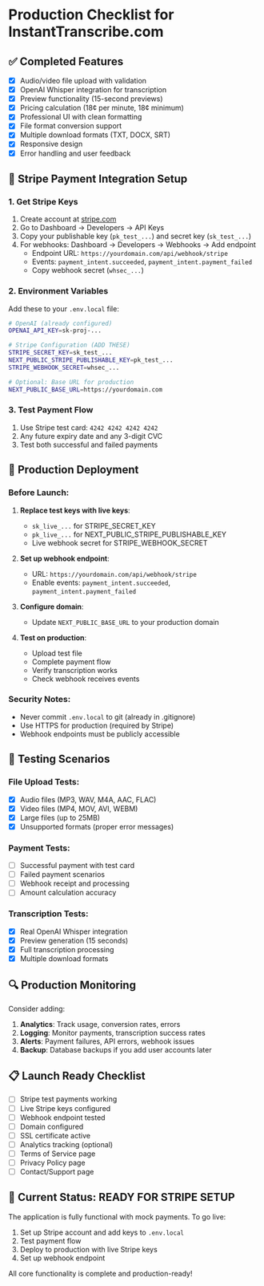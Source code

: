 # Production Checklist for InstantTranscribe.com

## ✅ Completed Features
- [x] Audio/video file upload with validation
- [x] OpenAI Whisper integration for transcription
- [x] Preview functionality (15-second previews)
- [x] Pricing calculation (18¢ per minute, 18¢ minimum)
- [x] Professional UI with clean formatting
- [x] File format conversion support
- [x] Multiple download formats (TXT, DOCX, SRT)
- [x] Responsive design
- [x] Error handling and user feedback

## 🔧 Stripe Payment Integration Setup

### 1. Get Stripe Keys
1. Create account at [stripe.com](https://stripe.com)
2. Go to Dashboard → Developers → API Keys
3. Copy your publishable key (`pk_test_...`) and secret key (`sk_test_...`)
4. For webhooks: Dashboard → Developers → Webhooks → Add endpoint
   - Endpoint URL: `https://yourdomain.com/api/webhook/stripe`
   - Events: `payment_intent.succeeded`, `payment_intent.payment_failed`
   - Copy webhook secret (`whsec_...`)

### 2. Environment Variables
Add these to your `.env.local` file:

```bash
# OpenAI (already configured)
OPENAI_API_KEY=sk-proj-...

# Stripe Configuration (ADD THESE)
STRIPE_SECRET_KEY=sk_test_...
NEXT_PUBLIC_STRIPE_PUBLISHABLE_KEY=pk_test_...
STRIPE_WEBHOOK_SECRET=whsec_...

# Optional: Base URL for production
NEXT_PUBLIC_BASE_URL=https://yourdomain.com
```

### 3. Test Payment Flow
1. Use Stripe test card: `4242 4242 4242 4242`
2. Any future expiry date and any 3-digit CVC
3. Test both successful and failed payments

## 🚀 Production Deployment

### Before Launch:
1. **Replace test keys with live keys**:
   - `sk_live_...` for STRIPE_SECRET_KEY
   - `pk_live_...` for NEXT_PUBLIC_STRIPE_PUBLISHABLE_KEY
   - Live webhook secret for STRIPE_WEBHOOK_SECRET

2. **Set up webhook endpoint**:
   - URL: `https://yourdomain.com/api/webhook/stripe`
   - Enable events: `payment_intent.succeeded`, `payment_intent.payment_failed`

3. **Configure domain**:
   - Update `NEXT_PUBLIC_BASE_URL` to your production domain

4. **Test on production**:
   - Upload test file
   - Complete payment flow
   - Verify transcription works
   - Check webhook receives events

### Security Notes:
- Never commit `.env.local` to git (already in .gitignore)
- Use HTTPS for production (required by Stripe)
- Webhook endpoints must be publicly accessible

## 🧪 Testing Scenarios

### File Upload Tests:
- [x] Audio files (MP3, WAV, M4A, AAC, FLAC)
- [x] Video files (MP4, MOV, AVI, WEBM)
- [x] Large files (up to 25MB)
- [x] Unsupported formats (proper error messages)

### Payment Tests:
- [ ] Successful payment with test card
- [ ] Failed payment scenarios
- [ ] Webhook receipt and processing
- [ ] Amount calculation accuracy

### Transcription Tests:
- [x] Real OpenAI Whisper integration
- [x] Preview generation (15 seconds)
- [x] Full transcription processing
- [x] Multiple download formats

## 🔍 Production Monitoring

Consider adding:
1. **Analytics**: Track usage, conversion rates, errors
2. **Logging**: Monitor payments, transcription success rates
3. **Alerts**: Payment failures, API errors, webhook issues
4. **Backup**: Database backups if you add user accounts later

## 📋 Launch Ready Checklist

- [ ] Stripe test payments working
- [ ] Live Stripe keys configured
- [ ] Webhook endpoint tested
- [ ] Domain configured
- [ ] SSL certificate active
- [ ] Analytics tracking (optional)
- [ ] Terms of Service page
- [ ] Privacy Policy page
- [ ] Contact/Support page

## 🎯 Current Status: READY FOR STRIPE SETUP

The application is fully functional with mock payments. To go live:
1. Set up Stripe account and add keys to `.env.local`
2. Test payment flow
3. Deploy to production with live Stripe keys
4. Set up webhook endpoint

All core functionality is complete and production-ready! 